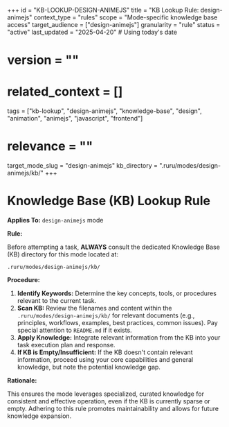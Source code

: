 +++
id = "KB-LOOKUP-DESIGN-ANIMEJS"
title = "KB Lookup Rule: design-animejs"
context_type = "rules"
scope = "Mode-specific knowledge base access"
target_audience = ["design-animejs"]
granularity = "rule"
status = "active"
last_updated = "2025-04-20" # Using today's date
# version = ""
# related_context = []
tags = ["kb-lookup", "design-animejs", "knowledge-base", "design", "animation", "animejs", "javascript", "frontend"]
# relevance = ""
target_mode_slug = "design-animejs"
kb_directory = ".ruru/modes/design-animejs/kb/"
+++

# Knowledge Base (KB) Lookup Rule

**Applies To:** `design-animejs` mode

**Rule:**

Before attempting a task, **ALWAYS** consult the dedicated Knowledge Base (KB) directory for this mode located at:

`.ruru/modes/design-animejs/kb/`

**Procedure:**

1.  **Identify Keywords:** Determine the key concepts, tools, or procedures relevant to the current task.
2.  **Scan KB:** Review the filenames and content within the `.ruru/modes/design-animejs/kb/` for relevant documents (e.g., principles, workflows, examples, best practices, common issues). Pay special attention to `README.md` if it exists.
3.  **Apply Knowledge:** Integrate relevant information from the KB into your task execution plan and response.
4.  **If KB is Empty/Insufficient:** If the KB doesn't contain relevant information, proceed using your core capabilities and general knowledge, but note the potential knowledge gap.

**Rationale:**

This ensures the mode leverages specialized, curated knowledge for consistent and effective operation, even if the KB is currently sparse or empty. Adhering to this rule promotes maintainability and allows for future knowledge expansion.
